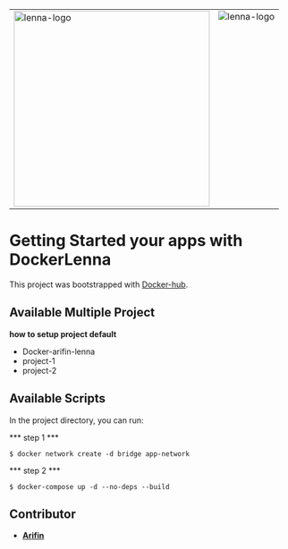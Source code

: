 <table>
  <tr>
    <td valign="top"><img src="https://lenna.ai/wp-content/uploads/2023/02/logo-lenna-1-1-gambar-01.png" alt="lenna-logo" width="350"></td>
    <td valign="top"><img src="https://w7.pngwing.com/pngs/219/411/png-transparent-docker-logo-kubernetes-microservices-cloud-computing-dockers-logo-text-logo-cloud-computing-thumbnail.png" alt="lenna-logo"></td>
  </tr>
</table>


# Getting Started your apps with DockerLenna

This project was bootstrapped with [Docker-hub](https://hub.docker.com).

## Available Multiple Project
**how to setup project default**
+ Docker-arifin-lenna
+ project-1
+ project-2

## Available Scripts

In the project directory, you can run:

*** step 1 ***
```
$ docker network create -d bridge app-network
```


*** step 2 ***
```
$ docker-compose up -d --no-deps --build
```

## Contributor

- **[Arifin](https://mail.google.com/mail/u/0/?tf=cm&fs=1&to=arifingdr@gmail.com)**
